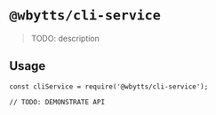 # `@wbytts/cli-service`

> TODO: description

## Usage

```
const cliService = require('@wbytts/cli-service');

// TODO: DEMONSTRATE API
```
